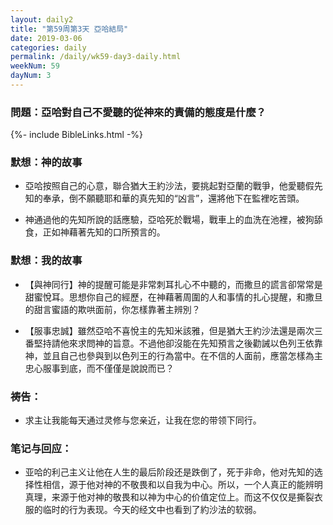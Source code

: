 ```yaml
---
layout: daily2
title: "第59周第3天 亞哈結局"
date: 2019-03-06
categories: daily
permalink: /daily/wk59-day3-daily.html
weekNum: 59
dayNum: 3
---
```


### 問題：亞哈對自己不愛聽的從神來的責備的態度是什麼？

{%- include BibleLinks.html -%}

### 默想：神的故事 
+ 亞哈按照自己的心意，聯合猶大王約沙法，要挑起對亞蘭的戰爭，他愛聽假先知的奉承，倒不願聽耶和華的真先知的“凶言”，還將他下在監裡吃苦頭。

+ 神通過他的先知所說的話應驗，亞哈死於戰場，戰車上的血洗在池裡，被狗舔食，正如神藉著先知的口所預言的。

### 默想：我的故事
+ 【與神同行】神的提醒可能是非常刺耳扎心不中聽的，而撒旦的謊言卻常常是甜蜜悅耳。思想你自己的經歷，在神藉著周圍的人和事情的扎心提醒，和撒旦的甜言蜜語的欺哄面前，你怎樣靠著主辨別？

+ 【服事忠誠】雖然亞哈不喜悅主的先知米該雅，但是猶大王約沙法還是兩次三番堅持請他來求問神的旨意。不過他卻沒能在先知預言之後勸誡以色列王依靠神，並且自己也參與到以色列王的行為當中。在不信的人面前，應當怎樣為主忠心服事到底，而不僅僅是說說而已？

### 祷告：

+ 求主让我能每天通过灵修与您亲近，让我在您的带领下同行。

### 笔记与回应：

+ 亚哈的利己主义让他在人生的最后阶段还是跌倒了，死于非命，他对先知的选择性相信，源于他对神的不敬畏和以自我为中心。所以，一个人真正的能辨明真理，来源于他对神的敬畏和以神为中心的价值定位上。而这不仅仅是撕裂衣服的临时的行为表现。今天的经文中也看到了約沙法的软弱。
